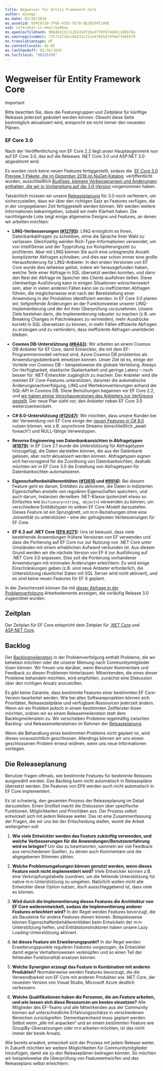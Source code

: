 ```yaml
---
title: Wegweiser für Entity Framework Core
author: divega
ms.date: 02/20/2018
ms.assetid: 834C9729-7F6E-4355-917D-DE3EE9FE149E
uid: core/what-is-new/roadmap
ms.openlocfilehash: 9064b323c11282418f2bedf70f874d45c18bb78a
ms.sourcegitcommit: 735715f10cc8a231c213e4f055d79f0effd86570
ms.translationtype: HT
ms.contentlocale: de-DE
ms.lasthandoff: 02/16/2019
ms.locfileid: "56325339"
---
```

# <a name="entity-framework-core-roadmap"></a>Wegweiser für Entity Framework Core

> [!IMPORTANT]
> Bitte beachten Sie, dass die Featuregruppen und Zeitpläne für künftige Releases jederzeit geändert werden können. Obwohl diese Seite bestmöglich aktualisiert wird, entspricht sie nicht immer den neuesten Plänen.

### <a name="ef-core-30"></a>EF Core 3.0

Nach der Veröffentlichung von EF Core 2.2 liegt unser Hauptaugenmerk nun auf EF Core 3.0, das auf die Releases .NET Core 3.0 und ASP.NET 3.0 abgestimmt wird.

Es wurden noch keine neuen Features fertiggestellt, sodass die  [EF Core 3.0 Preview 1-Pakete, die im Dezember 2018 im NuGet-Katalog](https://www.nuget.org/packages/Microsoft.EntityFrameworkCore/3.0.0-preview.18572.1)  veröffentlicht wurden, ausschließlich [Bugfixes, kleinere Verbesserungen und Änderungen enthalten, die wir in Vorbereitung auf die 3.0-Version](https://github.com/aspnet/EntityFrameworkCore/issues?q=is%3Aissue+milestone%3A3.0.0+is%3Aclosed+label%3Aclosed-fixed) vorgenommen haben.

Tatsächlich müssen wir unsere [Releaseplanung](#release-planning-process) für 3.0 noch verfeinern, um sicherzustellen, dass wir über den richtigen Satz an Features verfügen, die in der vorgegebenen Zeit fertiggestellt werden können.
Wir werden weitere Informationen bekanntgeben, sobald wir mehr Klarheit haben. Die nachfolgende Liste zeigt einige allgemeine Designs und Features, an denen wir arbeiten möchten:

- **LINQ-Verbesserungen ([#12795](https://github.com/aspnet/EntityFrameworkCore/issues/12795))**: LINQ ermöglicht es Ihnen, Datenbankabfragen zu schreiben, ohne die Sprache Ihrer Wahl zu verlassen. Gleichzeitig werden Rich-Type-Informationen verwendet, um von IntelliSense und der Typprüfung zur Kompilierungszeit zu profitieren.
  Aber mit LINQ können Sie auch eine unbegrenzte Anzahl komplizierter Abfragen schreiben, und dies war schon immer eine große Herausforderung für LINQ-Anbieter.
  In den ersten Versionen von EF Core wurde dies teilweise gelöst, indem wir herausgefunden haben, welche Teile einer Abfrage in SQL übersetzt werden konnten, und dann den Rest der Abfrage im Speicher des Clients ausführen ließen.
  Diese clientseitige Ausführung kann in einigen Situationen wünschenswert sein, aber in vielen anderen Fällen kann sie zu ineffizienten Abfragen führen, die möglicherweise erst nach der Bereitstellung einer Anwendung in der Produktion identifiziert werden.
  In EF Core 3.0 planen wir, tiefgreifende Änderungen an der Funktionsweise unserer LINQ-Implementierung und der Art ihrer Überprüfung vorzunehmen.
  Unsere Ziele bestehen darin, die Implementierung robuster zu machen (z.B. um Breaking Changes in Patchreleases zu vermeiden), mehr Ausdrücke korrekt in SQL übersetzen zu können, in mehr Fällen effiziente Abfragen zu erzeugen und zu verhindern, dass ineffiziente Abfragen unentdeckt bleiben.

- **Cosmos DB-Unterstützung ([#8443](https://github.com/aspnet/EntityFrameworkCore/issues/8443))**: Wir arbeiten an einem Cosmos DB-Anbieter für EF Core, damit Entwickler, die mit dem EF-Programmiermodell vertraut sind, Azure Cosmos DB problemlos als Anwendungsdatenbank einsetzen können.
  Unser Ziel ist es, einige der Vorteile von Cosmos DB – beispielsweise die globale Verteilung, Always On-Verfügbarkeit, elastische Skalierbarkeit und geringe Latenz – noch besser für .NET-Entwickler zugänglich zu machen.
  Der Anbieter wird die meisten EF Core-Features unterstützen, darunter die automatische Änderungsnachverfolgung, LINQ und Wertekonvertierungen anhand der SQL-API in Cosmos DB. Diese Bemühungen begannen vor EF Core 2.2, und [wir haben einige Vorschauversionen des Anbieters zur Verfügung gestellt](https://blogs.msdn.microsoft.com/dotnet/2018/10/17/announcing-entity-framework-core-2-2-preview-3/).
  Der neue Plan sieht vor, den Anbieter neben EF Core 3.0 weiterzuentwickeln.   

- **C# 8.0-Unterstützung ([#12047](https://github.com/aspnet/EntityFrameworkCore/issues/12047))**: Wir möchten, dass unsere Kunden bei der Verwendung von EF Core einige der [neuen Features in C# 8.0](https://blogs.msdn.microsoft.com/dotnet/2018/11/12/building-c-8-0/) nutzen können, wie z.B. asynchrone Streams (einschließlich „await foreach“) und NULL-fähige Verweistypen.

- **Reverse Engineering von Datenbankansichten in Abfragetypen ([#1679](https://github.com/aspnet/EntityFrameworkCore/issues/1679))**: In EF Core 2.1 wurde die Unterstützung für Abfragetypen hinzugefügt, die Daten darstellen können, die aus der Datenbank gelesen, aber nicht aktualisiert werden können.
  Abfragetypen eignen sich hervorragend für die Zuordnung von Datenbanksichten, deshalb möchten wir in EF Core 3.0 die Erstellung von Abfragetypen für Datenbanksichten automatisieren.

- **Eigenschaftenbehälterentitäten ([#13610](https://github.com/aspnet/EntityFrameworkCore/issues/13610) und [#9914](https://github.com/aspnet/EntityFrameworkCore/issues/9914))**: Bei diesem Feature geht es darum, Entitäten zu aktivieren, die Daten in indizierten Eigenschaften anstelle von regulären Eigenschaften speichern, und auch darum, Instanzen derselben .NET-Klasse (potenziell etwas so Einfaches wie `Dictionary<string, object>`) verwenden zu können, um verschiedene Entitätstypen im selben EF Core-Modell darzustellen.
  Dieses Feature ist ein Sprungbrett, um m:n-Beziehungen ohne eine Joinentität zu unterstützen – eine der gefragtesten Verbesserungen für EF Core.

- **EF 6.3 auf .NET Core ([EF6 #271](https://github.com/aspnet/EntityFramework6/issues/271))**: Uns ist bewusst, dass viele bestehende Anwendungen frühere Versionen von EF verwenden und dass die Portierung auf EF Core nur zur Nutzung von .NET Core unter Umständen mit einem erheblichen Aufwand verbunden ist.
  Aus diesem Grund werden wir die nächste Version von EF 6 zur Ausführung auf .NET Core 3.0 anpassen.
  Dies soll die Portierung vorhandener Anwendungen mit minimalen Änderungen erleichtern.
  Es wird einige Einschränkungen geben (z.B. sind neue Anbieter erforderlich, die Unterstützung räumlicher Daten mit SQL Server wird nicht aktiviert), und es sind keine neuen Features für EF 6 geplant.

In der Zwischenzeit können Sie mit [dieser Abfrage in der Problemverfolgung](https://github.com/aspnet/EntityFrameworkCore/issues?q=is%3Aopen+is%3Aissue+milestone%3A3.0.0+sort%3Areactions-%2B1-desc) Arbeitselemente anzeigen, die vorläufig Release 3.0 zugeordnet wurden.

## <a name="schedule"></a>Zeitplan

Der Zeitplan für EF Core entspricht dem Zeitplan für [.NET Core](https://github.com/dotnet/core/blob/master/roadmap.md) und [ASP.NET Core](https://github.com/aspnet/Home/wiki/Roadmap).

## <a name="backlog"></a>Backlog

Der [Backlogmeilenstein](https://github.com/aspnet/EntityFrameworkCore/issues?q=is%3Aopen+is%3Aissue+milestone%3ABacklog+sort%3Areactions-%2B1-desc) in der Problemverfolgung enthält Probleme, die wir beheben möchten oder die unserer Meinung nach Communitymitglieder lösen können.
Wir freuen uns darüber, wenn Benutzer Kommentare und Feedback zu diesen Problemen hinterlassen.
Mitwirkenden, die eines dieser Probleme behandeln möchten, wird empfohlen, zunächst eine Diskussion über den richtigen Ansatz anzustoßen.

Es gibt keine Garantie, dass bestimmte Features einer bestimmten EF Core-Version bearbeitet werden.
Wie bei allen Softwareprojekten können sich Prioritäten, Releasezeitpläne und verfügbare Ressourcen jederzeit ändern.
Wenn wir ein Problem jedoch in einem bestimmten Zeitfenster lösen möchten, ordnen wir es einem Releasemeilenstein statt dem Backlogmeilenstein zu.
Wir verschieben Probleme regelmäßig zwischen Backlog- und Releasemeilensteinen im Rahmen der [Releaseplanung](#release-planning-process).

Wenn die Behandlung eines bestimmten Problems nicht geplant ist, wird dieses voraussichtlich geschlossen.
Allerdings können wir uns einem geschlossenen Problem erneut widmen, wenn uns neue Informationen vorliegen.

## <a name="release-planning-process"></a>Die Releaseplanung

Benutzer fragen oftmals, wie bestimmte Features für bestimmte Releases ausgewählt werden.
Das Backlog kann nicht automatisch in Releasepläne übersetzt werden.
Die Features von EF6 werden auch nicht automatisch in EF Core implementiert.

Es ist schwierig, den gesamten Prozess der Releaseplanung im Detail darzustellen.
Einen Großteil macht die Diskussion über spezifische Funktionen, Möglichkeiten und Prioritäten aus. Der Prozess selbst entwickelt sich mit jedem Release weiter.
Das ist eine Zusammenfassung der Fragen, die wir uns bei der Entscheidung stellen, womit die Arbeit weitergehen soll:

1. **Wie viele Entwickler werden das Feature zukünftig verwenden, und welche Verbesserungen für die Anwendungen/Benutzererfahrung wird es bringen?** Um das zu beantworten, sammeln wir viel Feedback aus verschiedenen Quellen, zu denen auch Kommentare und die abgegebenen Stimmen zählen.

2. **Welche Problemumgehungen können genutzt werden, wenn dieses Feature noch nicht implementiert wird?** Viele Entwickler können z.B. eine Verknüpfungstabelle zuordnen, um die fehlende Unterstützung für native m:n-Unterstützung zu umgehen. Natürlich wollen nicht alle Entwickler diese Option nutzen, doch ausschlaggebend ist, dass viele es können.

3. **Wird durch die Implementierung dieses Features die Architektur von EF Core weiterentwickelt, sodass die Implementierung anderer Features erleichtert wird?** In der Regel werden Features bevorzugt, die als Bausteine für andere Features dienen können. Beispielsweise können Eigenschaftenbehälterentitäten beim Entwickeln der m:n-Unterstützung helfen, und Entitätskonstruktoren haben unsere Lazy Loading-Unterstützung aktiviert. 

4. **Ist dieses Feature ein Erweiterungspunkt?** In der Regel werden Erweiterungspunkte regulären Features vorgezogen, da Entwickler damit eigene Verhaltensweisen verknüpfen und so einen Teil der fehlenden Funktionalität ersetzen können. 

5. **Welche Synergien erzeugt das Feature in Kombination mit anderen Produkten?** Normalerweise werden Features bevorzugt, die die Verwendbarkeit von EF Core mit anderen Produkten wie .NET Core, der neuesten Version von Visual Studio, Microsoft Azure deutlich verbessern.

6. **Welche Qualifikationen haben die Personen, die am Feature arbeiten, und wie lassen sich diese Ressourcen am besten einsetzen?** Alle Mitglieder des EF-Teams und alle Mitwirkenden aus der Community können auf unterschiedliche Erfahrungsschätze in verschiedenen Bereichen zurückgreifen. Dementsprechend muss geplant werden. Selbst wenn „alle mit anpacken“ und an einem bestimmten Feature wie GroupBy-Übersetzungen oder m:n arbeiten möchten, ist das nicht immer der beste Ansatz.

Wie bereits erwähnt, entwickelt sich der Prozess mit jedem Release weiter.
In Zukunft möchten wir weitere Möglichkeiten für Communitymitglieder hinzufügen, damit sie zu den Releaseplänen beitragen können.
So möchten wir beispielsweise die Überprüfung von Featureentwürfen und des Releaseplans selbst erleichtern.
